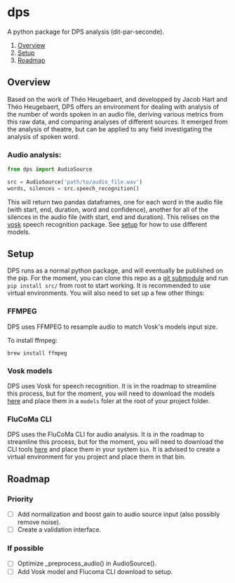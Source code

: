 # dps

A python package for DPS analysis (dit-par-seconde).

1. [Overview](#overview)
2. [Setup](#setup)
3. [Roadmap](#roadmap)

## Overview

Based on the work of Théo Heugebaert, and developped by Jacob Hart and Théo Heugebaert, DPS offers an environment for dealing with analysis of the number of words spoken in an audio file, deriving various metrics from this raw data, and comparing analyses of different sources. It emerged from the analysis of theatre, but can be applied to any field investigating the analysis of spoken word.

### Audio analysis:

```python
from dps import AudioSource

src = AudioSource('path/to/audio_file.wav')
words, silences = src.speech_recognition()
```

This will return two pandas dataframes, one for each word in the audio file (with start, end, duration, word and confidence), another for all of the silences in the audio file (with start, end and duration). This relises on the [vosk](https://pypi.org/project/vosk/) speech recognition package. See [setup](#setup) for how to use different models.

## Setup

DPS runs as a normal python package, and will eventually be published on the pip. For the moment, you can clone this repo as a [git submodule](https://git-scm.com/book/en/v2/Git-Tools-Submodules) and run `pip install src/` from root to start working. It is recommended to use virtual environments. You will also need to set up a few other things:

### FFMPEG

DPS uses FFMPEG to resample audio to match Vosk's models input size.

To install ffmpeg:

```shell
brew install ffmpeg
```

### Vosk models

DPS uses Vosk for speech recognition. It is in the roadmap to streamline this process, but for the moment, you will need to download the models [here](https://alphacephei.com/vosk/models) and place them in a `models` foler at the root of your project folder.

### FluCoMa CLI

DPS uses the FluCoMa CLI for audio analysis. It is in the roadmap to streamline this process, but for the moment, you will need to download the CLI tools [here](https://github.com/flucoma/flucoma-cli/releases/tag/1.0.6) and place them in your system `bin`. It is advised to create a virtual environment for you project and place them in that bin.

## Roadmap

### Priority

- [ ] Add normalization and boost gain to audio source input (also possibly remove noise).
- [ ] Create a validation interface.

### If possible

- [ ] Optimize _preprocess_audio() in AudioSource().
- [ ] Add Vosk model and Flucoma CLI download to setup.